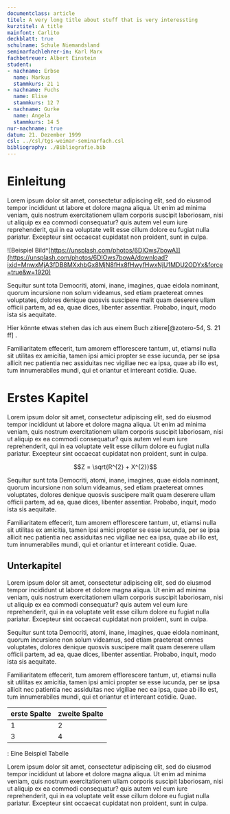 ```yaml
---
documentclass: article
titel: A very long title about stuff that is very interessting
kurztitel: A title
mainfont: Carlito
deckblatt: true
schulname: Schule Niemandsland
seminarfachlehrer-in: Karl Marx
fachbetreuer: Albert Einstein
student:
- nachname: Erbse
  name: Markus
  stammkurs: 21 1
- nachname: Fuchs
  name: Elise
  stammkurs: 12 7
- nachname: Gurke
  name: Angela
  stammkurs: 14 5
nur-nachname: true
datum: 21. Dezember 1999
csl: ../csl/tgs-weimar-seminarfach.csl
bibliography: ./Bibliografie.bib
---
```


# Einleitung

Lorem ipsum dolor sit amet, consectetur adipiscing elit, sed do eiusmod tempor incididunt ut labore et dolore magna aliqua. Ut enim ad minima veniam, quis nostrum exercitationem ullam corporis suscipit laboriosam, nisi ut aliquip ex ea commodi consequatur? quis autem vel eum iure reprehenderit, qui in ea voluptate velit esse cillum dolore eu fugiat nulla pariatur. Excepteur sint occaecat cupidatat non proident, sunt in culpa.

![Beispiel Bild^[https://unsplash.com/photos/6DIOws7bowA]](https://unsplash.com/photos/6DIOws7bowA/download?ixid=MnwxMjA3fDB8MXxhbGx8MjN8fHx8fHwyfHwxNjU1MDU2ODYx&force=true&w=1920)

Sequitur sunt tota Democriti, atomi, inane, imagines, quae eidola nominant, quorum incursione non solum videamus, sed etiam praetereat omnes voluptates, dolores denique quosvis suscipere malit quam deserere ullam officii partem, ad ea, quae dices, libenter assentiar. Probabo, inquit, modo ista sis aequitate.

Hier könnte etwas stehen das ich aus einem Buch zitiere[@zotero-54, S. 21 ff] .

Familiaritatem effecerit, tum amorem efflorescere tantum, ut, etiamsi nulla sit utilitas ex amicitia, tamen ipsi amici propter se esse iucunda, per se ipsa allicit nec patientia nec assiduitas nec vigiliae nec ea ipsa, quae ab illo est, tum innumerabiles mundi, qui et oriantur et intereant cotidie. Quae.

# Erstes Kapitel

Lorem ipsum dolor sit amet, consectetur adipiscing elit, sed do eiusmod tempor incididunt ut labore et dolore magna aliqua. Ut enim ad minima veniam, quis nostrum exercitationem ullam corporis suscipit laboriosam, nisi ut aliquip ex ea commodi consequatur? quis autem vel eum iure reprehenderit, qui in ea voluptate velit esse cillum dolore eu fugiat nulla pariatur. Excepteur sint occaecat cupidatat non proident, sunt in culpa.

$$Z = \sqrt{R^{2} + X^{2}}$$

Sequitur sunt tota Democriti, atomi, inane, imagines, quae eidola nominant, quorum incursione non solum videamus, sed etiam praetereat omnes voluptates, dolores denique quosvis suscipere malit quam deserere ullam officii partem, ad ea, quae dices, libenter assentiar. Probabo, inquit, modo ista sis aequitate.

Familiaritatem effecerit, tum amorem efflorescere tantum, ut, etiamsi nulla sit utilitas ex amicitia, tamen ipsi amici propter se esse iucunda, per se ipsa allicit nec patientia nec assiduitas nec vigiliae nec ea ipsa, quae ab illo est, tum innumerabiles mundi, qui et oriantur et intereant cotidie. Quae.

## Unterkapitel

Lorem ipsum dolor sit amet, consectetur adipiscing elit, sed do eiusmod tempor incididunt ut labore et dolore magna aliqua. Ut enim ad minima veniam, quis nostrum exercitationem ullam corporis suscipit laboriosam, nisi ut aliquip ex ea commodi consequatur? quis autem vel eum iure reprehenderit, qui in ea voluptate velit esse cillum dolore eu fugiat nulla pariatur. Excepteur sint occaecat cupidatat non proident, sunt in culpa.

Sequitur sunt tota Democriti, atomi, inane, imagines, quae eidola nominant, quorum incursione non solum videamus, sed etiam praetereat omnes voluptates, dolores denique quosvis suscipere malit quam deserere ullam officii partem, ad ea, quae dices, libenter assentiar. Probabo, inquit, modo ista sis aequitate.

Familiaritatem effecerit, tum amorem efflorescere tantum, ut, etiamsi nulla sit utilitas ex amicitia, tamen ipsi amici propter se esse iucunda, per se ipsa allicit nec patientia nec assiduitas nec vigiliae nec ea ipsa, quae ab illo est, tum innumerabiles mundi, qui et oriantur et intereant cotidie. Quae.

| erste Spalte | zweite Spalte |
|--------------|---------------|
| 1            | 2             |
| 3            | 4             |

: Eine Beispiel Tabelle

Lorem ipsum dolor sit amet, consectetur adipiscing elit, sed do eiusmod tempor incididunt ut labore et dolore magna aliqua. Ut enim ad minima veniam, quis nostrum exercitationem ullam corporis suscipit laboriosam, nisi ut aliquip ex ea commodi consequatur? quis autem vel eum iure reprehenderit, qui in ea voluptate velit esse cillum dolore eu fugiat nulla pariatur. Excepteur sint occaecat cupidatat non proident, sunt in culpa.
